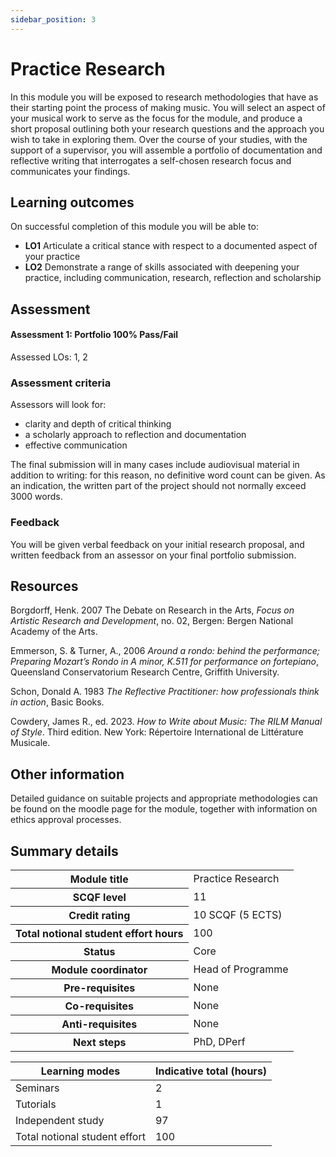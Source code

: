 ```yaml
---
sidebar_position: 3
---
```


# Practice Research

In this module you will be exposed to research methodologies that have as their starting point the process of making music. You will select an aspect of your musical work to serve as the focus for the module, and produce a short proposal outlining both your research questions and the approach you wish to take in exploring them. Over the course of your studies, with the support of a supervisor, you will assemble a portfolio of documentation and reflective writing that interrogates a self-chosen research focus and communicates your findings.

## Learning outcomes

On successful completion of this module you will be able to:

* **LO1** Articulate a critical stance with respect to a documented aspect of your practice
* **LO2** Demonstrate a range of skills associated with deepening your practice, including communication, research, reflection and scholarship

## Assessment

#### Assessment 1: Portfolio 100% Pass/Fail

Assessed LOs: 1, 2

### Assessment criteria
Assessors will look for:

* clarity and depth of critical thinking
* a scholarly approach to reflection and documentation
* effective communication

The final submission will in many cases include audiovisual material in addition to writing: for this reason, no definitive word count can be given. As an indication, the written part of the project should not normally exceed 3000 words.

### Feedback

You will be given verbal feedback on your initial research proposal, and written feedback from an assessor on your final portfolio submission.

## Resources

Borgdorff, Henk. 2007 The Debate on Research in the Arts, _Focus on Artistic Research and Development_, no. 02, Bergen: Bergen National Academy of the Arts.

Emmerson, S. & Turner, A., 2006 _Around a rondo: behind the performance; Preparing Mozart’s Rondo in A minor, K.511 for performance on fortepiano_, Queensland Conservatorium Research Centre, Griffith University.

Schon, Donald A. 1983 _The Reflective Practitioner: how professionals think in action_, Basic Books.

Cowdery, James R., ed. 2023. _How to Write about Music: The RILM Manual of Style_. Third edition. New York: Répertoire International de Littérature Musicale.


## Other information

Detailed guidance on suitable projects and appropriate methodologies can be found on the moodle page for the module, together with information on ethics approval processes.


## Summary details

<table>
  <tr>
    <th>Module title</th>
    <td>Practice Research</td>
  </tr>
  <tr>
    <th>SCQF level</th>
    <td>11</td>
  </tr>
  <tr>
    <th>Credit rating</th>
    <td>10 SCQF (5 ECTS)</td>
  </tr>
  <tr>
    <th>Total notional student effort hours</th>
    <td>100</td>
  </tr>
  <tr>
    <th>Status</th>
    <td>Core</td>
  </tr>
  <tr>
    <th>Module coordinator</th>
    <td>Head of Programme</td>
  </tr>  
  <tr>
    <th>Pre-requisites</th>
    <td>None</td>
  </tr>
  <tr>
    <th>Co-requisites</th>
    <td>None</td>
  </tr>
  <tr>
    <th>Anti-requisites</th>
    <td>None</td>
  </tr>
  <tr>
    <th>Next steps</th>
    <td>PhD, DPerf</td>
  </tr>
</table>


 
| Learning modes | Indicative total (hours) |
| ---------|----------|
| Seminars | 2 |
| Tutorials | 1 |
| Independent study | 97 |
| Total notional student effort| 100 |


